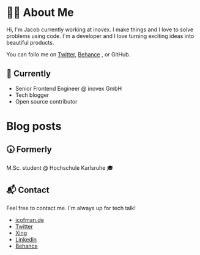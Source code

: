 # 👨‍💻 About Me
Hi, I'm Jacob currently working at inovex. I make things and I love to solve problems using code. I´m a developer and I love turning exciting ideas into beautiful products.

You can follo me on [Twitter](https://twitter.com/JCofman), [Behance](https://www.behance.net/jacobcofman) , or GitHub.

## 📍 Currently
* Senior Frontend Engineer @ inovex GmbH
* Tech blogger
* Open source contributor

# Blog posts
<!-- BLOG-POST-LIST:START -->
<!-- BLOG-POST-LIST:END -->

## 🕠 Formerly
M.Sc. student @ Hochschule Karlsruhe 🎓

## 📬 Contact
Feel free to contact me. I'm always up for tech talk!

* [jcofman.de](https://jcofman.de/)
* [Twitter](https://twitter.com/JCofman)
* [Xing](https://www.xing.com/profile/Jacob_Cofman/cv)
* [Linkedin](https://www.linkedin.com/in/jcofman/)
* [Behance](https://www.behance.net/jacobcofman)
